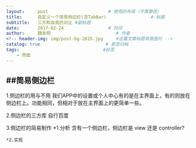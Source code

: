 ```yaml
---
layout:     post                       # 使用的布局（不需要改）
title:      自定义一个简易侧边栏(含TabBar)                 # 标题 
subtitle:   三方和自我的对比 #副标题
date:       2017-02-24                 # 时间
author:     魏友明                         # 作者
<!-- header-img: img/post-bg-2015.jpg     #这篇文章标题背景图片 -->
catalog: true                         # 是否归档
tags:                                #标签
    - 界面
---
```



##简易侧边栏 
---
1.侧边栏的用与不用
	我们APP中的设置或个人中心有的是在主界面上，有的则放在侧边栏上。功能相同，但相对于放在主界面上的更简单一些。

2.侧边栏的三方库
	自行百度

3.侧边栏的简易制作
	*1.分析
	含有一个侧边栏，侧边栏是 view 还是 controller?


	*2.实现
 